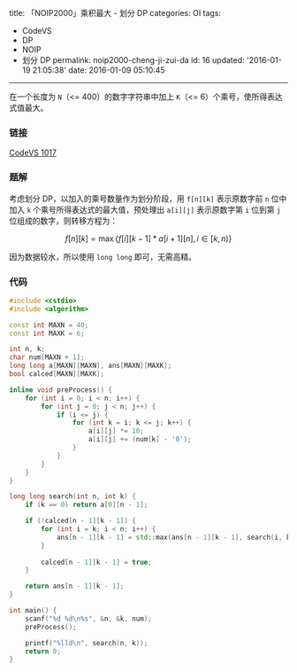title: 「NOIP2000」乘积最大 - 划分 DP
categories: OI
tags: 
  - CodeVS
  - DP
  - NOIP
  - 划分 DP
permalink: noip2000-cheng-ji-zui-da
id: 16
updated: '2016-01-19 21:05:38'
date: 2016-01-09 05:10:45
---

在一个长度为 `N`（<= 400）的数字字符串中加上 `K`（<= 6）个乘号，使所得表达式值最大。

<!-- more -->

### 链接
[CodeVS 1017](http://codevs.cn/problem/1017/)

### 题解
考虑划分 DP，以加入的乘号数量作为划分阶段，用 `f[n][k]` 表示原数字前 `n` 位中加入 `k` 个乘号所得表达式的最大值，预处理出 `a[i][j]` 表示原数字第 `i` 位到第 `j` 位组成的数字，则转移方程为：

$$ f[n][k] = {\max}\{f[i][k - 1] * a[i + 1][n],i{\in}[k,n)\} $$

因为数据较水，所以使用 `long long` 即可，无需高精。

### 代码
```C++
#include <cstdio>
#include <algorithm>

const int MAXN = 40;
const int MAXK = 6;

int n, k;
char num[MAXN + 1];
long long a[MAXN][MAXN], ans[MAXN][MAXK];
bool calced[MAXN][MAXK];

inline void preProcess() {
	for (int i = 0; i < n; i++) {
		for (int j = 0; j < n; j++) {
			if (i <= j) {
				for (int k = i; k <= j; k++) {
					a[i][j] *= 10;
					a[i][j] += (num[k] - '0');
				}
			}
		}
	}
}

long long search(int n, int k) {
	if (k == 0) return a[0][n - 1];

	if (!calced[n - 1][k - 1]) {
		for (int i = k; i < n; i++) {
			ans[n - 1][k - 1] = std::max(ans[n - 1][k - 1], search(i, k - 1) * a[i + 1 - 1][n - 1]);
		}
		
		calced[n - 1][k - 1] = true;
	}

	return ans[n - 1][k - 1];
}

int main() {
	scanf("%d %d\n%s", &n, &k, num);
	preProcess();

	printf("%lld\n", search(n, k));
	return 0;
}
```
